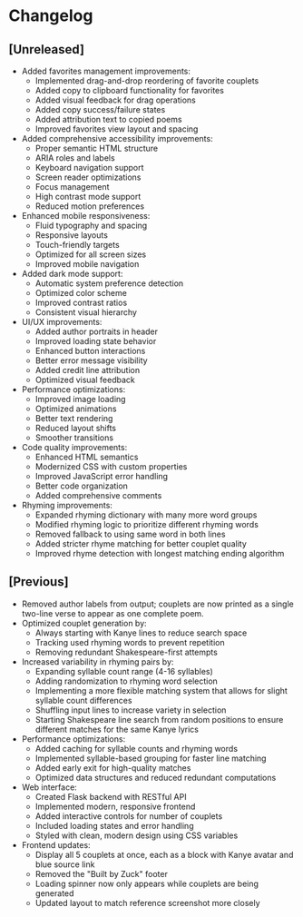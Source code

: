# Changelog

## [Unreleased]
- Added favorites management improvements:
  - Implemented drag-and-drop reordering of favorite couplets
  - Added copy to clipboard functionality for favorites
  - Added visual feedback for drag operations
  - Added copy success/failure states
  - Added attribution text to copied poems
  - Improved favorites view layout and spacing
- Added comprehensive accessibility improvements:
  - Proper semantic HTML structure
  - ARIA roles and labels
  - Keyboard navigation support
  - Screen reader optimizations
  - Focus management
  - High contrast mode support
  - Reduced motion preferences
- Enhanced mobile responsiveness:
  - Fluid typography and spacing
  - Responsive layouts
  - Touch-friendly targets
  - Optimized for all screen sizes
  - Improved mobile navigation
- Added dark mode support:
  - Automatic system preference detection
  - Optimized color scheme
  - Improved contrast ratios
  - Consistent visual hierarchy
- UI/UX improvements:
  - Added author portraits in header
  - Improved loading state behavior
  - Enhanced button interactions
  - Better error message visibility
  - Added credit line attribution
  - Optimized visual feedback
- Performance optimizations:
  - Improved image loading
  - Optimized animations
  - Better text rendering
  - Reduced layout shifts
  - Smoother transitions
- Code quality improvements:
  - Enhanced HTML semantics
  - Modernized CSS with custom properties
  - Improved JavaScript error handling
  - Better code organization
  - Added comprehensive comments
- Rhyming improvements:
  - Expanded rhyming dictionary with many more word groups
  - Modified rhyming logic to prioritize different rhyming words
  - Removed fallback to using same word in both lines
  - Added stricter rhyme matching for better couplet quality
  - Improved rhyme detection with longest matching ending algorithm

## [Previous]
- Removed author labels from output; couplets are now printed as a single two-line verse to appear as one complete poem.
- Optimized couplet generation by:
  - Always starting with Kanye lines to reduce search space
  - Tracking used rhyming words to prevent repetition
  - Removing redundant Shakespeare-first attempts
- Increased variability in rhyming pairs by:
  - Expanding syllable count range (4-16 syllables)
  - Adding randomization to rhyming word selection
  - Implementing a more flexible matching system that allows for slight syllable count differences
  - Shuffling input lines to increase variety in selection
  - Starting Shakespeare line search from random positions to ensure different matches for the same Kanye lyrics
- Performance optimizations:
  - Added caching for syllable counts and rhyming words
  - Implemented syllable-based grouping for faster line matching
  - Added early exit for high-quality matches
  - Optimized data structures and reduced redundant computations
- Web interface:
  - Created Flask backend with RESTful API
  - Implemented modern, responsive frontend
  - Added interactive controls for number of couplets
  - Included loading states and error handling
  - Styled with clean, modern design using CSS variables
- Frontend updates:
  - Display all 5 couplets at once, each as a block with Kanye avatar and blue source link
  - Removed the "Built by Zuck" footer
  - Loading spinner now only appears while couplets are being generated
  - Updated layout to match reference screenshot more closely 